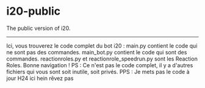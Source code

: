 # i20-public
The public version of i20.

---

Ici, vous trouverez le code complet du bot i20 :
main.py contient le code qui ne sont pas des commandes.
main_bot.py contient le code qui sont des commandes.
reactionroles.py et reactionrole_speedrun.py sont les Reaction Roles.
Bonne navigation !
PS : Ce n'est pas le code complet, il y a d'autres fichiers qui vous sont soit inutile, soit privés.
PPS : Je mets pas le code à jour H24 ici hein rêvez pas
